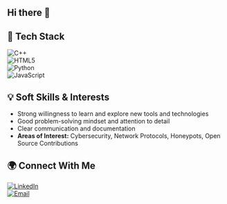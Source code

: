 ## Hi there 👋

## 🚀 Tech Stack

![C++](https://img.shields.io/badge/C++-00599C?style=for-the-badge&logo=c%2b%2b&logoColor=white)  
![HTML5](https://img.shields.io/badge/HTML5-E34F26?style=for-the-badge&logo=html5&logoColor=white)  
![Python](https://img.shields.io/badge/Python-3776AB?style=for-the-badge&logo=python&logoColor=white)  
![JavaScript](https://img.shields.io/badge/JavaScript-F7DF1E?style=for-the-badge&logo=javascript&logoColor=black)

## 💡 Soft Skills & Interests

- Strong willingness to learn and explore new tools and technologies  
- Good problem-solving mindset and attention to detail  
- Clear communication and documentation  
- **Areas of Interest:** Cybersecurity, Network Protocols, Honeypots, Open Source Contributions

## 🌍 Connect With Me

[![LinkedIn](https://img.shields.io/badge/LinkedIn-0A66C2?style=for-the-badge&logo=linkedin&logoColor=white)](https://www.linkedin.com/in/priyanshi-shah-a9115423a)  
[![Email](https://img.shields.io/badge/Email-D14836?style=for-the-badge&logo=gmail&logoColor=white)](mailto:shahpriyanshi81@gmail.com)
